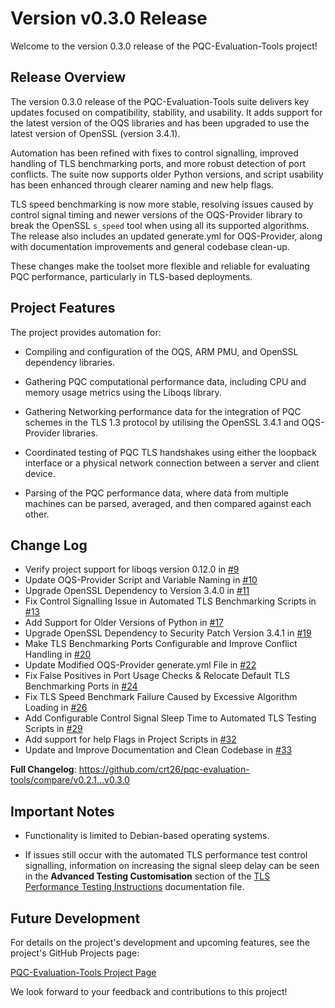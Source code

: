 # Version v0.3.0 Release
Welcome to the version 0.3.0 release of the PQC-Evaluation-Tools project!

##  Release Overview
The version 0.3.0 release of the PQC-Evaluation-Tools suite delivers key updates focused on compatibility, stability, and usability. It adds support for the latest version of the OQS libraries and has been upgraded to use the latest version of OpenSSL (version 3.4.1).

Automation has been refined with fixes to control signalling, improved handling of TLS benchmarking ports, and more robust detection of port conflicts. The suite now supports older Python versions, and script usability has been enhanced through clearer naming and new help flags.

TLS speed benchmarking is now more stable, resolving issues caused by control signal timing and newer versions of the OQS-Provider library to break the OpenSSL `s_speed` tool when using all its supported algorithms. The release also includes an updated generate.yml for OQS-Provider, along with documentation improvements and general codebase clean-up.

These changes make the toolset more flexible and reliable for evaluating PQC performance, particularly in TLS-based deployments.

## Project Features
The project provides automation for:

- Compiling and configuration of the OQS, ARM PMU, and OpenSSL dependency libraries.

- Gathering PQC computational performance data, including CPU and memory usage metrics using the Liboqs library.

- Gathering Networking performance data for the integration of PQC schemes in the TLS 1.3  protocol by utilising the OpenSSL 3.4.1 and OQS-Provider libraries.

- Coordinated testing of PQC TLS handshakes using either the loopback interface or a physical network connection between a server and client device.

- Parsing of the PQC performance data, where data from multiple machines can be parsed, averaged, and then compared against each other.

## Change Log
* Verify project support for liboqs version 0.12.0 in [#9](https://github.com/crt26/pqc-evaluation-tools/pull/9)
* Update OQS-Provider Script and Variable Naming in [#10](https://github.com/crt26/pqc-evaluation-tools/pull/10)
* Upgrade OpenSSL Dependency to Version 3.4.0 in [#11](https://github.com/crt26/pqc-evaluation-tools/pull/11)
* Fix Control Signalling Issue in Automated TLS Benchmarking Scripts in [#13](https://github.com/crt26/pqc-evaluation-tools/pull/13)
* Add Support for Older Versions of Python in [#17](https://github.com/crt26/pqc-evaluation-tools/pull/17)
* Upgrade OpenSSL Dependency to Security Patch Version 3.4.1 in [#19](https://github.com/crt26/pqc-evaluation-tools/pull/19)
* Make TLS Benchmarking Ports Configurable and Improve Conflict Handling in [#20](https://github.com/crt26/pqc-evaluation-tools/pull/20)
* Update Modified OQS-Provider generate.yml File in [#22](https://github.com/crt26/pqc-evaluation-tools/pull/22)
* Fix False Positives in Port Usage Checks & Relocate Default TLS Benchmarking Ports in [#24](https://github.com/crt26/pqc-evaluation-tools/pull/24)
* Fix TLS Speed Benchmark Failure Caused by Excessive Algorithm Loading in [#26](https://github.com/crt26/pqc-evaluation-tools/pull/26)
* Add Configurable Control Signal Sleep Time to Automated TLS Testing Scripts in [#29](https://github.com/crt26/pqc-evaluation-tools/pull/29)
* Add support for help Flags in Project Scripts in [#32](https://github.com/crt26/pqc-evaluation-tools/pull/32)
* Update and Improve Documentation and Clean Codebase in [#33](https://github.com/crt26/pqc-evaluation-tools/pull/33)

**Full Changelog**: https://github.com/crt26/pqc-evaluation-tools/compare/v0.2.1...v0.3.0

## Important Notes

 -  Functionality is limited to Debian-based operating systems.

 -  If issues still occur with the automated TLS performance test control signalling, information on increasing the signal sleep delay can be seen in the **Advanced Testing Customisation** section of the [TLS Performance Testing Instructions](docs/testing-tools-usage/oqsprovider-performance-testing.md) documentation file.
  
## Future Development
For details on the project's development and upcoming features, see the project's GitHub Projects page:

[PQC-Evaluation-Tools Project Page](https://github.com/users/crt26/projects/2)


We look forward to your feedback and contributions to this project!
